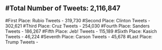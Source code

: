 #Total Number of Tweets: 2,116,847 
---
#First Place: Rubio Tweets - 319,730
#Second Place: Clinton Tweets - 302,621
#Third Place: Cruz Tweets - 254,030
#Fourth Place: Sanders Tweets - 186,267
#Fifth Place: Jeb! Tweets - 115,189
#Sixth Place: Kasich Tweets - 46,224
#Seventh Place: Carson Tweets - 45,678
#Last Place: Trump Tweets - 
